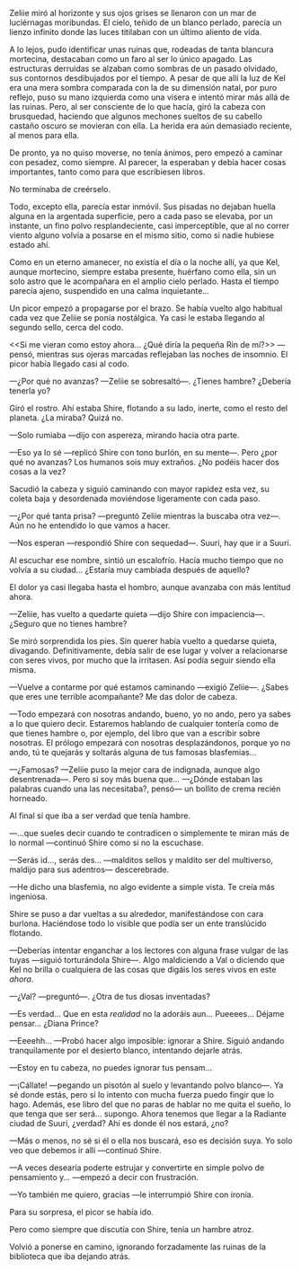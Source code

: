 Zeliie miró al horizonte y sus ojos grises se llenaron con un mar de luciérnagas moribundas. El cielo, teñido de un blanco perlado, parecía un lienzo infinito donde las luces titilaban con un último aliento de vida.

A lo lejos, pudo identificar unas ruinas que, rodeadas de tanta blancura mortecina, destacaban como un faro al ser lo único apagado. Las estructuras derruidas se alzaban como sombras de un pasado olvidado, sus contornos desdibujados por el tiempo. A pesar de que allí la luz de Kel era una mera sombra comparada con la de su dimensión natal, por puro reflejo, puso su mano izquierda como una visera e intentó mirar más allá de las ruinas. Pero, al ser consciente de lo que hacía, giró la cabeza con brusquedad, haciendo que algunos mechones sueltos de su cabello castaño oscuro se movieran con ella. La herida era aún demasiado reciente, al menos para ella.

De pronto, ya no quiso moverse, no tenía ánimos, pero empezó a caminar con pesadez, como siempre. Al parecer, la esperaban y debía hacer cosas importantes, tanto como para que escribiesen libros.

No terminaba de creérselo.

Todo, excepto ella, parecía estar inmóvil. Sus pisadas no dejaban huella alguna en la argentada superficie, pero a cada paso se elevaba, por un instante, un fino polvo resplandeciente, casi imperceptible, que al no correr viento alguno volvía a posarse en el mismo sitio, como si nadie hubiese estado ahí.

Como en un eterno amanecer, no existía el día o la noche allí, ya que Kel, aunque mortecino, siempre estaba presente, huérfano como ella, sin un solo astro que le acompañara en el amplio cielo perlado. Hasta el tiempo parecía ajeno, suspendido en una calma inquietante…

Un picor empezó a propagarse por el brazo. Se había vuelto algo habitual cada vez que Zeliie se ponía nostálgica. Ya casi le estaba llegando al segundo sello, cerca del codo.

<<Si me vieran como estoy ahora… ¿Qué diría la pequeña Rin de mí?>> —pensó, mientras sus ojeras marcadas reflejaban las noches de insomnio. El picor había llegado casi al codo.

—¿Por qué no avanzas? —Zeliie se sobresaltó—. ¿Tienes hambre? ¿Debería tenerla yo?

Giró el rostro. Ahí estaba Shire, flotando a su lado, inerte, como el resto del planeta. ¿La miraba? Quizá no.

—Solo rumiaba —dijo con aspereza, mirando hacia otra parte.

—Eso ya lo sé —replicó Shire con tono burlón, en su mente—. Pero ¿por qué no avanzas? Los humanos sois muy extraños. ¿No podéis hacer dos cosas a la vez?

Sacudió la cabeza y siguió caminando con mayor rapidez esta vez, su coleta baja y desordenada moviéndose ligeramente con cada paso.

—¿Por qué tanta prisa? —preguntó Zeliie mientras la buscaba otra vez—. Aún no he entendido lo que vamos a hacer.

—Nos esperan —respondió Shire con sequedad—. Suuri, hay que ir a Suuri.

Al escuchar ese nombre, sintió un escalofrío. Hacía mucho tiempo que no volvía a su ciudad… ¿Estaría muy cambiada después de aquello?

El dolor ya casi llegaba hasta el hombro, aunque avanzaba con más lentitud ahora.

—Zeliie, has vuelto a quedarte quieta —dijo Shire con impaciencia—. ¿Seguro que no tienes hambre?

Se miró sorprendida los pies. Sin querer había vuelto a quedarse quieta, divagando. Definitivamente, debía salir de ese lugar y volver a relacionarse con seres vivos, por mucho que la irritasen. Así podía seguir siendo ella misma.

—Vuelve a contarme por qué estamos caminando —exigió Zeliie—. ¿Sabes que eres une terrible acompañante? Me das dolor de cabeza.

—Todo empezará con nosotras andando, bueno, yo no ando, pero ya sabes a lo que quiero decir. Estaremos hablando de cualquier tontería como de que tienes hambre o, por ejemplo, del libro que van a escribir sobre nosotras. El prólogo empezará con nosotras desplazándonos, porque yo no ando, tú te quejarás y soltarás alguna de tus famosas blasfemias…

—¿Famosas? —Zeliie puso la mejor cara de indignada, aunque algo desentrenada—. Pero si soy más buena que… —¿Dónde estaban las palabras cuando una las necesitaba?, pensó— un bollito de crema recién horneado.

Al final sí que iba a ser verdad que tenía hambre.

—…que sueles decir cuando te contradicen o simplemente te miran más de lo normal —continuó Shire como si no la escuchase.

—Serás id…, serás des… —malditos sellos y maldito ser del multiverso, maldijo para sus adentros— descerebrade.

—He dicho una blasfemia, no algo evidente a simple vista. Te creía más ingeniosa.

Shire se puso a dar vueltas a su alrededor, manifestándose con cara burlona. Haciéndose todo lo visible que podía ser un ente translúcido flotando.

—Deberías intentar enganchar a los lectores con alguna frase vulgar de las tuyas —siguió torturándola Shire—. Algo maldiciendo a Val o diciendo que Kel no brilla o cualquiera de las cosas que digáis los seres vivos en este _ahora_.

—¿Val? —preguntó—. ¿Otra de tus diosas inventadas?

—Es verdad… Que en esta _realidad_ no la adoráis aun… Pueeees… Déjame pensar… ¿Diana Prince?

—Eeeehh… —Probó hacer algo imposible: ignorar a Shire. Siguió andando tranquilamente por el desierto blanco, intentando dejarle atrás.

—Estoy en tu cabeza, no puedes ignorar tus pensam…

—¡Cállate! —pegando un pisotón al suelo y levantando polvo blanco—. Ya sé donde estás, pero si lo intento con mucha fuerza puedo fingir que lo hago. Además, ese libro del que no paras de hablar no me quita el sueño, lo que tenga que ser será… supongo. Ahora tenemos que llegar a la Radiante ciudad de Suuri, ¿verdad? Ahí es donde él nos estará, ¿no?

—Más o menos, no sé si él o ella nos buscará, eso es decisión suya. Yo solo veo que debemos ir allí —continuó Shire.

—A veces desearía poderte estrujar y convertirte en simple polvo de pensamiento y… —empezó a decir con frustración.

—Yo también me quiero, gracias —le interrumpió Shire con ironía.

Para su sorpresa, el picor se había ido.

Pero como siempre que discutía con Shire, tenía un hambre atroz.

Volvió a ponerse en camino, ignorando forzadamente las ruinas de la biblioteca que iba dejando atrás.